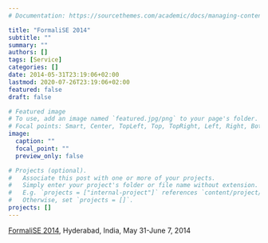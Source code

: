 ```yaml
---
# Documentation: https://sourcethemes.com/academic/docs/managing-content/

title: "FormaliSE 2014"
subtitle: ""
summary: ""
authors: []
tags: [Service]
categories: []
date: 2014-05-31T23:19:06+02:00
lastmod: 2020-07-26T23:19:06+02:00
featured: false
draft: false

# Featured image
# To use, add an image named `featured.jpg/png` to your page's folder.
# Focal points: Smart, Center, TopLeft, Top, TopRight, Left, Right, BottomLeft, Bottom, BottomRight.
image:
  caption: ""
  focal_point: ""
  preview_only: false

# Projects (optional).
#   Associate this post with one or more of your projects.
#   Simply enter your project's folder or file name without extension.
#   E.g. `projects = ["internal-project"]` references `content/project/deep-learning/index.md`.
#   Otherwise, set `projects = []`.
projects: []
---
```

[FormaliSE 2014](http://www.formalise.org/edition/formalise2014), Hyderabad, India, May 31-June 7, 2014
